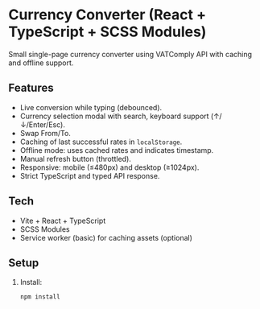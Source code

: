 # Currency Converter (React + TypeScript + SCSS Modules)

Small single-page currency converter using VATComply API with caching and offline support.

## Features

- Live conversion while typing (debounced).
- Currency selection modal with search, keyboard support (↑/↓/Enter/Esc).
- Swap From/To.
- Caching of last successful rates in `localStorage`.
- Offline mode: uses cached rates and indicates timestamp.
- Manual refresh button (throttled).
- Responsive: mobile (≤480px) and desktop (≥1024px).
- Strict TypeScript and typed API response.

## Tech

- Vite + React + TypeScript
- SCSS Modules
- Service worker (basic) for caching assets (optional)

## Setup

1. Install:
    ```bash
    npm install
    ```

